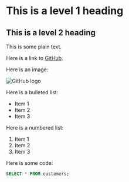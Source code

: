 # This is a level 1 heading

## This is a level 2 heading

This is some plain text.

Here is a link to [GitHub](https://github.com).

Here is an image:

![GitHub logo](https://github.githubassets.com/images/modules/logos_page/GitHub-Mark.png)

Here is a bulleted list:

- Item 1
- Item 2
- Item 3

Here is a numbered list:

1. Item 1
2. Item 2
3. Item 3

Here is some code:

```sql
SELECT * FROM customers;
```
